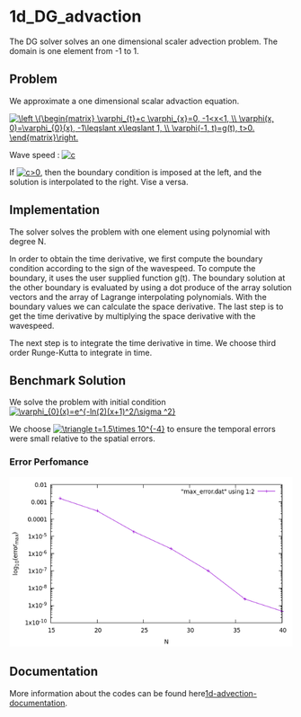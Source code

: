 # 1d_DG_advaction
The DG solver solves an one dimensional scaler advection problem. The domain is one element from -1 to 1. 

## Problem 
We approximate a one dimensional scalar advaction equation.

<a href="https://www.codecogs.com/eqnedit.php?latex=\left&space;\{\begin{matrix}&space;\varphi_{t}&plus;c&space;\varphi_{x}=0,&space;-1<x<1,&space;\\&space;\varphi(x,&space;0)=\varphi_{0}(x),&space;-1\leqslant&space;x\leqslant&space;1,&space;\\&space;\varphi(-1,&space;t)=g(t),&space;t>0.&space;\end{matrix}\right." target="_blank"><img src="https://latex.codecogs.com/gif.latex?\left&space;\{\begin{matrix}&space;\varphi_{t}&plus;c&space;\varphi_{x}=0,&space;-1<x<1,&space;\\&space;\varphi(x,&space;0)=\varphi_{0}(x),&space;-1\leqslant&space;x\leqslant&space;1,&space;\\&space;\varphi(-1,&space;t)=g(t),&space;t>0.&space;\end{matrix}\right." title="\left \{\begin{matrix} \varphi_{t}+c \varphi_{x}=0, -1<x<1, \\ \varphi(x, 0)=\varphi_{0}(x), -1\leqslant x\leqslant 1, \\ \varphi(-1, t)=g(t), t>0. \end{matrix}\right." /></a>

Wave speed : <a href="https://www.codecogs.com/eqnedit.php?latex=c" target="_blank"><img src="https://latex.codecogs.com/gif.latex?c" title="c" /></a>

If <a href="https://www.codecogs.com/eqnedit.php?latex=c>0" target="_blank"><img src="https://latex.codecogs.com/gif.latex?c>0" title="c>0" /></a>, then the boundary condition is imposed at the left, and the solution is interpolated to the right. Vise a versa. 

## Implementation
The solver solves the problem with one element using polynomial with degree N. 

In order to obtain the time derivative, we first compute the boundary condition according to the sign of the wavespeed. To compute the boundary, it uses the user supplied function g(t). The boundary solution at the other boundary is evaluated by using a dot produce of the array solution vectors and the array of Lagrange interpolating polynomials. With the boundary values we can calculate the space derivative. The last step is to get the time derivative by multiplying the space derivative with the wavespeed. 

The next step is to integrate the time derivative in time. We choose third order Runge-Kutta to integrate in time. 

## Benchmark Solution
We solve the problem with initial condition <a href="https://www.codecogs.com/eqnedit.php?latex=\varphi_{0}(x)=e^{-ln(2)(x&plus;1)^2/\sigma&space;^2}" target="_blank"><img src="https://latex.codecogs.com/gif.latex?\varphi_{0}(x)=e^{-ln(2)(x&plus;1)^2/\sigma&space;^2}" title="\varphi_{0}(x)=e^{-ln(2)(x+1)^2/\sigma ^2}" /></a>

We choose <a href="https://www.codecogs.com/eqnedit.php?latex=\triangle&space;t=1.5\times&space;10^{-4}" target="_blank"><img src="https://latex.codecogs.com/gif.latex?\triangle&space;t=1.5\times&space;10^{-4}" title="\triangle t=1.5\times 10^{-4}" /></a> to ensure the temporal errors were small relative to the spatial errors. 

### Error Perfomance
![alt text](https://github.com/ShiqiHe000/1d_DG_advaction/blob/master/advection_error.png)

## Documentation
More information about the codes can be found here[1d-advection-documentation](https://github.com/ShiqiHe000/1d_DG_advaction/tree/gh-pages/index.html).

